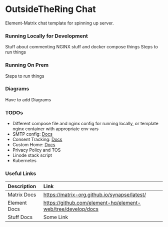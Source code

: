 # OutsideTheRing Chat
Element-Matrix  chat template for spinning up server.

### Running Locally for Development
Stuff about commenting NGINX stuff and docker compose things
Steps to run things

### Running On Prem
Steps to run things

### Diagrams
Have to add Diagrams

### TODOs
 - Different compose file and nginx config for running locally, or template nginx container with appropriate env vars 
 - SMTP config: [Docs](https://matrix-org.github.io/synapse/latest/usage/configuration/config_documentation.html#email)
 - Consent Tracking: [Docs](https://matrix-org.github.io/synapse/latest/consent_tracking.html)
 - Custom Home: [Docs](https://github.com/element-hq/element-web/blob/develop/docs/custom-home.md)
 - Privacy Policy and TOS
 - Linode stack script
 - Kubernetes

### Useful Links

| Description | Link |
| :--- | :--- |
| Matrix Docs | https://matrix-org.github.io/synapse/latest/ |
| Element Docs | https://github.com/element-hq/element-web/tree/develop/docs |
| Stuff Docs | Some Link |